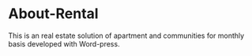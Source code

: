 # About-Rental
This is an real estate solution of apartment and communities for monthly basis developed with Word-press.
